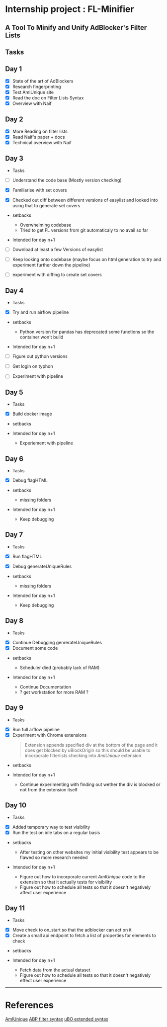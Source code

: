 # Internship project : FL-Minifier

## A Tool To Minify and Unify AdBlocker's Filter Lists

## Tasks

## Day 1

- [x] State of the art of AdBlockers
- [x] Research fingerprinting
- [x] Test AmIUnique site
- [x] Read the doc on Filter Lists Syntax
- [x] Overview with Naif

## Day 2

- [x] More Reading on filter lists
- [x] Read Naif's paper + docs
- [x] Technical overview with Naif

## Day 3

- Tasks

- [ ] Understand the code base (Mostly version checking)

- [x] Familiarise with set covers 

- [x] Checked out diff between different versions of easylist and looked into using that to generate set covers

- setbacks
  
  - Overwhelming codebase 
  - Tried to get FL versions from git automaticaly to no avail so far

- Intended for day n+1

- [ ] Download at least a few Versions of easylist

- [ ] Keep looking onto codebase (maybe focus on html generation to try and experiment further down the pipeline)

- [ ] experiment with diffing to create set covers

## Day 4

- Tasks

- [x] Try and run airflow pipeline

- setbacks
  
  - Python version for pandas has deprecated some functions so the container won't build

- Intended for day n+1

- [ ] Figure out python versions

- [ ] Get login on typhon

- [ ] Experiment with pipeline

## Day 5

- Tasks

- [x] Build docker image

- setbacks
  
  

- Intended for day n+1
  - Experiement with pipeline

## Day 6

- Tasks

- [x] Debug flagHTML

- setbacks
  
  - missing folders

- Intended for day n+1
  
  - Keep debugging

## Day 7

- Tasks

- [x] Run flagHTML

- [x] Debug generateUniqueRules

- setbacks
  
  - missing folders

- Intended for day n+1
  
  - Keep debugging

## Day 8

- Tasks

- [x] Continue Debugging genrerateUniqueRules
- [x] Document some code

- setbacks

  - Scheduler died (probably lack of RAM)


- Intended for day n+1
  
  - Continue Documentation
  - ? get workstation for more RAM ?

## Day 9

- Tasks

- [x] Run full arflow pipeline
- [x] Experiment with Chrome extensions
  > Extension appends specified div at the bottom of the page and it does get blocked by uBlockOrigin so this should be usable to incorporate filterlists checking into *AmIUnique* extension 

- setbacks

- Intended for day n+1
  - Continue experimenting with finding out wether the div is blocked or not from the extension itself

## Day 10

- Tasks

- [x] Added temporary way to test visibility
- [x] Run the test on idle tabs on a regular basis

- setbacks
  - After testing on other websites my initial visibility test appears to be flawed so more research needed

- Intended for day n+1
  - Figure out how to incorporate current *AmIUnique* code to the extension so that it actually tests for visibility
  - Figure out how to schedule all tests so that it doesn't negatively affect user experience

## Day 11

- Tasks

- [x] Move check to on_start so that the adblocker can act on it
- [x] Create a small api endpoint to fetch a list of properties for elements to check

- setbacks

- Intended for day n+1
  - Fetch data from the actual dataset
  - Figure out how to schedule all tests so that it doesn't negatively effect user experience



---

# References

[AmIUnique](https://amiunique.org/fp)
[ABP filter syntax](https://help.eyeo.com/en/adblockplus/how-to-write-filters#allowlist)
[uBO extended syntax](https://github.com/gorhill/uBlock/wiki/Static-filter-syntax#extended-syntax)
